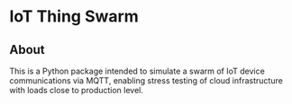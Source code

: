 # IoT Thing Swarm

## About

This is a Python package intended to simulate a swarm of IoT device communications via MQTT, enabling stress testing of cloud infrastructure with loads close to production level.